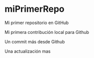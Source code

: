 # miPrimerRepo
Mi primer repositorio en GitHub

Mi primera contribución local para Github

Un commit más desde Github

Una actualización mas
